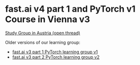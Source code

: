 # fast.ai v4 part 1 and PyTorch v1 Course in Vienna v3

[Study Group in Austria (open thread)](https://forums.fast.ai/t/study-group-in-austria/26119/10)

Older versions of our learning group:
* [fast.ai v3 part 1 PyTorch learning group v1](https://github.com/MicPie/fastai-pytorch-course-vienna)
* [fast.ai v3 part 2 PyTorch learning group v2](https://github.com/MicPie/fastai-pytorch-course-vienna-v2)
